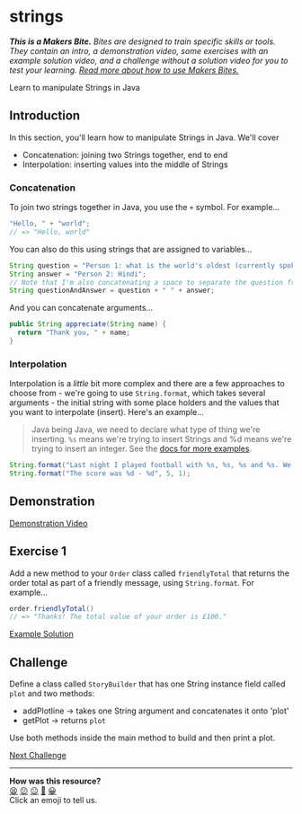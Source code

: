 # strings

_**This is a Makers Bite.** Bites are designed to train specific skills or
tools. They contain an intro, a demonstration video, some exercises with an
example solution video, and a challenge without a solution video for you to test
your learning. [Read more about how to use Makers
Bites.](https://github.com/makersacademy/course/blob/main/labels/bites.md)_

<!-- OMITTED -->

Learn to manipulate Strings in Java

## Introduction

In this section, you'll learn how to manipulate Strings in Java. We'll cover

* Concatenation: joining two Strings together, end to end
* Interpolation: inserting values into the middle of Strings

### Concatenation

To join two strings together in Java, you use the `+` symbol. For example...

```java
"Hello, " + "world";
// => "Hello, world"
```

You can also do this using strings that are assigned to variables...

```java
String question = "Person 1: what is the world's oldest (currently spoken) language?";
String answer = "Person 2: Hindi";
// Note that I'm also concatenating a space to separate the question from the answer
String questionAndAnswer = question + " " + answer;
```

And you can concatenate arguments...

```java
public String appreciate(String name) {
  return "Thank you, " + name;
}
```

### Interpolation

Interpolation is a _little_ bit more complex and there are a few approaches to choose from - we're going to use `String.format`, which takes several arguments - the initial string with some place holders and the values that you want to interpolate (insert). Here's an example...

> Java being Java, we need to declare what type of thing we're inserting. `%s` means we're trying to insert Strings and %d means we're trying to insert an integer. See the [docs for more examples](https://www.javatpoint.com/java-string-format).

```java
String.format("Last night I played football with %s, %s, %s and %s. We lost again!", "Warwick", "Mahbub", "Mark", "Jim");
String.format("The score was %d - %d", 5, 1);
```

## Demonstration

[Demonstration Video]()

## Exercise 1

Add a new method to your `Order` class called `friendlyTotal` that returns the order total as part of a friendly message, using `String.format`. For example...

```java
order.friendlyTotal()
// => "Thanks! The total value of your order is £100."
```

[Example Solution]()

## Challenge

Define a class called `StoryBuilder` that has one String instance field called `plot` and two methods:

* addPlotline -> takes one String argument and concatenates it onto 'plot'
* getPlot -> returns `plot`

Use both methods inside the main method to build and then print a plot.


[Next Challenge](09_ifs_bite.md)

<!-- BEGIN GENERATED SECTION DO NOT EDIT -->

---

**How was this resource?**  
[😫](https://airtable.com/shrUJ3t7KLMqVRFKR?prefill_Repository=makersacademy%2Fjava-fundamentals-with-intellij&prefill_File=bites%2F08_strings_bite.md&prefill_Sentiment=😫) [😕](https://airtable.com/shrUJ3t7KLMqVRFKR?prefill_Repository=makersacademy%2Fjava-fundamentals-with-intellij&prefill_File=bites%2F08_strings_bite.md&prefill_Sentiment=😕) [😐](https://airtable.com/shrUJ3t7KLMqVRFKR?prefill_Repository=makersacademy%2Fjava-fundamentals-with-intellij&prefill_File=bites%2F08_strings_bite.md&prefill_Sentiment=😐) [🙂](https://airtable.com/shrUJ3t7KLMqVRFKR?prefill_Repository=makersacademy%2Fjava-fundamentals-with-intellij&prefill_File=bites%2F08_strings_bite.md&prefill_Sentiment=🙂) [😀](https://airtable.com/shrUJ3t7KLMqVRFKR?prefill_Repository=makersacademy%2Fjava-fundamentals-with-intellij&prefill_File=bites%2F08_strings_bite.md&prefill_Sentiment=😀)  
Click an emoji to tell us.

<!-- END GENERATED SECTION DO NOT EDIT -->

